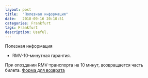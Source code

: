 ```yaml
---
layout: post
title:  "Полезная информация"
date:   2018-09-16 20:10:51 
categories: Frankfurt
tags: Frankfurt
description: Useful.
---
```

Полезная информация


* RMV-10-минутная гарантия.

При опоздании RMV-транспорта на 10 минут, возвращается часть билета. [Форма для возврата][fr-10min]  


[fr-10min]: https://www.rmv.de/c/de/informationen-zum-rmv/der-rmv/rmv-aktuell/geld-zurueck-ab-10-minuten-verspaetung/